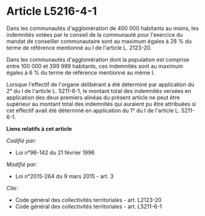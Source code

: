 # Article L5216-4-1

Dans les communautés d'agglomération de 400 000 habitants au moins, les indemnités votées par le conseil de la communauté
pour l'exercice du mandat de conseiller communautaire sont au maximum égales à 28 % du terme de référence mentionné au I de
l'article L. 2123-20. 

Dans les communautés d'agglomération dont la population est comprise entre 100 000 et 399 999 habitants, ces indemnités sont
au maximum égales à 6 % du terme de référence mentionné au même I. 

Lorsque l'effectif de l'organe délibérant a été déterminé par application du 2° du I de l'article L. 5211-6-1, le montant
total des indemnités versées en application des deux premiers alinéas du présent article ne peut être supérieur au montant
total des indemnités qui auraient pu être attribuées si cet effectif avait été déterminé en application du 1° du I de
l'article L. 5211-6-1.

**Liens relatifs à cet article**

_Codifié par_:

  - Loi n°96-142 du 21 février 1996

_Modifié par_:

  - Loi n°2015-264 du 9 mars 2015 - art. 3

_Cite_:

  - Code général des collectivités territoriales - art. L2123-20
  - Code général des collectivités territoriales - art. L5211-6-1
